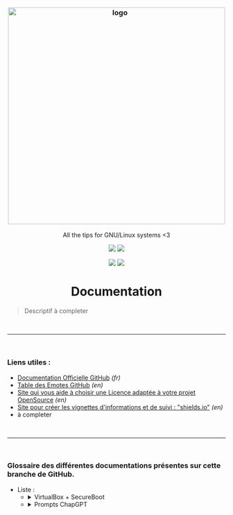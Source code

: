<h3 align="center"><img src="https://repository-images.githubusercontent.com/627393902/77e677a8-ccf6-4b29-be32-c531558b8a9f" alt="logo" height="500px"></h3>
<p align="center">All the tips for GNU/Linux systems &lt;3</p>

<p align="center">
<a href="./LICENSE.md"><img src="https://img.shields.io/badge/License-CC--BY--4.0-informational.svg"></a>
<a href="./README.md"><img src="https://img.shields.io/badge/Documentation-GNU%2FLinux-informational.svg"></a>
</p>

<p align="center">
<a href="./README.md"><img src="https://img.shields.io/github/directory-file-count/Data-Spirit/Tutorials-and-Tips?color=informational&label=Docs%20%2F%20Tutos&type=dir"></a>
<a href="./README.md"><img src="https://img.shields.io/badge/Documentation-GNU%2FLinux-informational.svg"></a>
</p>


# <h1 align="center">Documentation</h1>
<blockquote>Descriptif à completer
</blockquote>

<br>

---

<br>

### Liens utiles :
  - [Documentation Officielle GitHub](https://docs.github.com/fr/get-started)  _(fr)_
  - [Table des Emotes GitHub](https://github.com/ikatyang/emoji-cheat-sheet/blob/master/README.md) _(en)_
  - [Site qui vous aide à choisir une Licence adaptée à votre projet OpenSource](https://choosealicense.com/) _(en)_
  - [Site pour créer les vignettes d'informations et de suivi : "shields.io"](https://shields.io/) _(en)_
  - à completer

<br>

---

<br>

### Glossaire des différentes documentations présentes sur cette branche de GitHub.

- Liste :  
  - <details>
    <summary>VirtualBox + SecureBoot</summary>
    <blockquote> Tutorial decrivant comment installer VirtualBox avec le SecureBoot activé.
    </blockquote>
  
    [Lien](https://github.com/Data-Spirit/Tutorials-and-Tips/blob/main/VirtualBox%2BSecureBoot/README.md)
    </details>

  - <details>
    <summary>Prompts ChapGPT</summary>
    <blockquote> A completer
    </blockquote>
  
    [Lien](a completer)
    </details>

